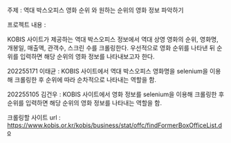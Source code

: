 주제 : 역대 박스오피스 영화 순위 와 원하는 순위의 영화 정보 파악하기


프로젝트 내용 :

KOBIS 사이트가 제공하는 역대 박스오피스 정보에서 역대 상영 영화의 순위, 영화명, 개봉일, 매출액, 관객수, 스크린 수를 크롤링한다. 우선적으로 영화 순위를 나타낸 뒤 순위를 입력하면 해당 순위의 영화 정보를 나타내보고자 한다.


202255171 이태균 : KOBIS 사이트에서 역대 박스오피스 영화명을 selenium을 이용해 크롤링한 후 순위에 따라 순차적으로 나타내는 역할을 함.

202255105 김건우 : KOBIS 사이트에서 영화 정보를 selenium을 이용해 크롤링한 후 순위를 입력하면 해당 순위의 영화 정보를 나타내는 역할을 함.

크롤링할 사이트 url : https://www.kobis.or.kr/kobis/business/stat/offc/findFormerBoxOfficeList.do
